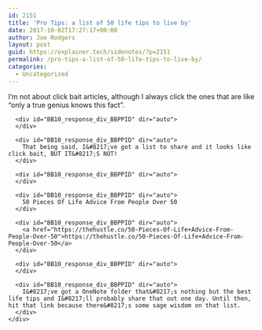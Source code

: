 ```yaml
---
id: 2151
title: 'Pro Tips: a list of 50 life tips to live by'
date: 2017-10-02T17:27:17+00:00
author: Joe Rodgers
layout: post
guid: https://explainer.tech/sidenotes/?p=2151
permalink: /pro-tips-a-list-of-50-life-tips-to-live-by/
categories:
  - Uncategorized
---
```

<div class="body">
  <div class="posthaven-post-body">
    <div id="response_container_BBPPID" dir="auto">
      <div id="BB10_response_div_BBPPID" dir="auto">
        I&#8217;m not about click bait articles, although I always click the ones that are like &#8220;only a true genius knows this fact&#8221;.
      </div>
      
      <div id="BB10_response_div_BBPPID" dir="auto">
      </div>
      
      <div id="BB10_response_div_BBPPID" dir="auto">
        That being said, I&#8217;ve got a list to share and it looks like click bait, BUT IT&#8217;S NOT!
      </div>
      
      <div id="BB10_response_div_BBPPID" dir="auto">
      </div>
      
      <div id="BB10_response_div_BBPPID" dir="auto">
        50 Pieces Of Life Advice From People Over 50
      </div>
      
      <div id="BB10_response_div_BBPPID" dir="auto">
        <a href="https://thehustle.co/50-Pieces-Of-Life+Advice-From-People-Over-50">https://thehustle.co/50-Pieces-Of-Life+Advice-From-People-Over-50</a>
      </div>
      
      <div id="BB10_response_div_BBPPID" dir="auto">
      </div>
      
      <div id="BB10_response_div_BBPPID" dir="auto">
        I&#8217;ve got a OneNote folder that&#8217;s nothing but the best life tips and I&#8217;ll probably share that out one day. Until then, hit that link because there&#8217;s some sage wisdom on that list.
      </div>
    </div>
  </div>
</div>